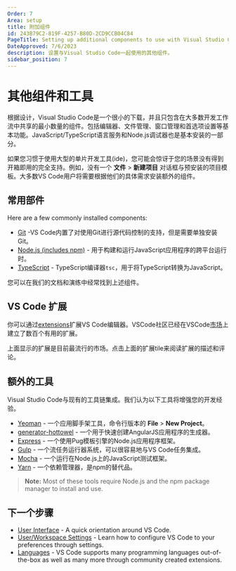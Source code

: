 ```yaml
---
Order: 7
Area: setup
title: 附加组件
id: 243B79C2-819F-4257-B80D-2CD9CCB04C84
PageTitle: Setting up additional components to use with Visual Studio Code
DateApproved: 7/6/2023
description: 设置与Visual Studio Code一起使用的其他组件。
sidebar_position: 7
---
```


# 其他组件和工具

根据设计，Visual Studio Code是一个很小的下载，并且只包含在大多数开发工作流中共享的最小数量的组件。包括编辑器、文件管理、窗口管理和首选项设置等基本功能。JavaScript/TypeScript语言服务和Node.js调试器也是基本安装的一部分。

如果您习惯于使用大型的单片开发工具(ide)，您可能会惊讶于您的场景没有得到开箱即用的完全支持。例如，没有一个 **文件** > **新建项目** 对话框与预安装的项目模板。大多数VS Code用户将需要根据他们的具体需求安装额外的组件。

## 常用部件

Here are a few commonly installed components:

- [Git](https://git-scm.com/download) -VS Code内置了对使用Git进行源代码控制的支持，但是需要单独安装Git。
- [Node.js (includes npm)](https://nodejs.org/) - 用于构建和运行JavaScript应用程序的跨平台运行时。
- [TypeScript](https://www.typescriptlang.org) - TypeScript编译器`tsc`，用于将TypeScript转换为JavaScript。

您可以在我们的文档和演练中经常找到上述组件。

## VS Code 扩展

你可以通过[extensions](/docs/editor/extension-marketplace.md)扩展VS Code编辑器。VSCode社区已经在VSCode[市场](https://marketplace.visualstudio.com/VSCode)上建立了数百个有用的扩展。

<div class="marketplace-extensions-top"></div>

上面显示的扩展是目前最流行的市场。点击上面的扩展tile来阅读扩展的描述和评论。

## 额外的工具

Visual Studio Code与现有的工具链集成。我们认为以下工具将增强您的开发经验。

- [Yeoman](https://yeoman.io/) - 一个应用脚手架工具，命令行版本的 **File** > **New Project**。
- [generator-hottowel](https://github.com/johnpapa/generator-hottowel) - 一个用于快速创建AngularJS应用程序的生成器。
- [Express](https://expressjs.com/) - 一个使用Pug模板引擎的Node.js应用程序框架。
- [Gulp](https://gulpjs.com/) - 一个流任务运行器系统，可以很容易地与VS Code任务集成。
- [Mocha](https://mochajs.org/) - 一个运行在Node.js上的JavaScript测试框架。
- [Yarn](https://yarnpkg.com/) - 一个依赖管理器，是npm的替代品。

> **Note:** Most of these tools require Node.js and the npm package manager to install and use.

## 下一个步骤

- [User Interface](/docs/getstarted/userinterface.md) - A quick orientation around VS Code.
- [User/Workspace Settings](/docs/getstarted/settings.md) - Learn how to configure VS Code to your preferences through settings.
- [Languages](/docs/languages/overview.md) - VS Code supports many programming languages out-of-the-box as well as many more through community created extensions.
